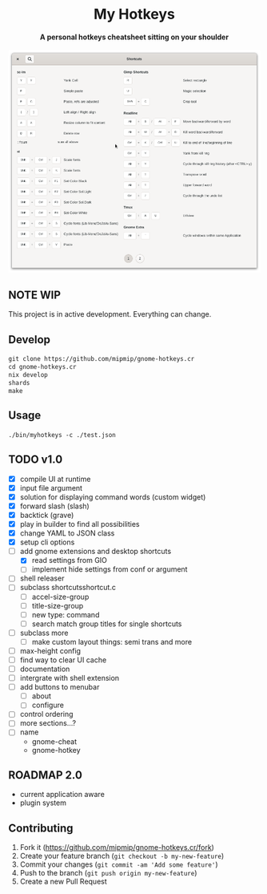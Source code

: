 <p align="center">
  <img width="256" alt="" src="" />
</p>
<h1 align="center">My Hotkeys</h1>
<h4 align="center">A personal hotkeys cheatsheet sitting on your shoulder</h4>

<p align="center">
  <img src="./gnome-hotkeys-cr-v00-screenshot.png" />
</p>

## NOTE WIP

This project is in active development. Everything can change.

## Develop

```
git clone https://github.com/mipmip/gnome-hotkeys.cr
cd gnome-hotkeys.cr
nix develop
shards
make
```

## Usage

```
./bin/myhotkeys -c ./test.json
```

## TODO v1.0
- [x] compile UI at runtime
- [x] input file argument
- [x] solution for displaying command words (custom widget)
- [x] forward slash (slash)
- [x] backtick (grave)
- [x] play in builder to find all possibilities
- [x] change YAML to JSON class
- [x] setup cli options
- [ ] add gnome extensions and desktop shortcuts
  - [x] read settings from GIO
  - [ ] implement hide settings from conf or argument
- [ ] shell releaser
- [ ] subclass shortcutsshortcut.c
  - [ ] accel-size-group
  - [ ] title-size-group
  - [ ] new type: command
  - [ ] search match group titles for single shortcuts
- [ ] subclass more
  - [ ] make custom layout things: semi trans and more
- [ ] max-height config
- [ ] find way to clear UI cache
- [ ] documentation
- [ ] intergrate with shell extension
- [ ] add buttons to menubar
  - [ ] about
  - [ ] configure
- [ ] control ordering
- [ ] more sections...?
- [ ] name
  - gnome-cheat
  - gnome-hotkey

## ROADMAP 2.0
- current application aware
- plugin system

## Contributing

1. Fork it (<https://github.com/mipmip/gnome-hotkeys.cr/fork>)
2. Create your feature branch (`git checkout -b my-new-feature`)
3. Commit your changes (`git commit -am 'Add some feature'`)
4. Push to the branch (`git push origin my-new-feature`)
5. Create a new Pull Request
